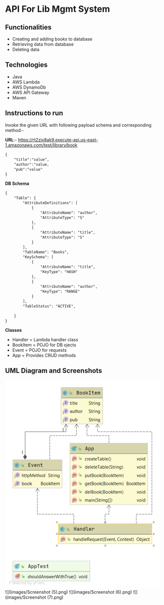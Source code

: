 # API For Lib Mgmt System

## Functionalities
- Creating and adding books to database
- Retrieving data from database
- Deleting data
## Technologies
- Java
- AWS Lambda
- AWS DynamoDb
- AWS API Gateway
- Maven
## Instructions to run
Invoke the given URL with following payload schema and corresponding method:-

**URL**:- https://rt2zjx8ak9.execute-api.us-east-1.amazonaws.com/test/library/book
```$xslt
{
    "title":"value",
    "author":"value,
    "pub":"value"
}
```
**DB Schema**
```$xslt
{
    "Table": {
        "AttributeDefinitions": [
            {
                "AttributeName": "author",
                "AttributeType": "S"
            },
            {
                "AttributeName": "title",
                "AttributeType": "S"
            }
        ],
        "TableName": "Books",
        "KeySchema": [
            {
                "AttributeName": "title",
                "KeyType": "HASH"
            },
            {
                "AttributeName": "author",
                "KeyType": "RANGE"
            }
        ],
        "TableStatus": "ACTIVE",
    
    }
}
```
**Classes**
- Handler = Lambda handler class
- BookItem = POJO for DB ojects
- Event = POJO for requests
- App = Provides CRUD methods

## UML Diagram and Screenshots
![](images/libmgmt.png)
![](images/Screenshot (5).png)
![](images/Screenshot (6).png)
![](images/Screenshot (7).png)


